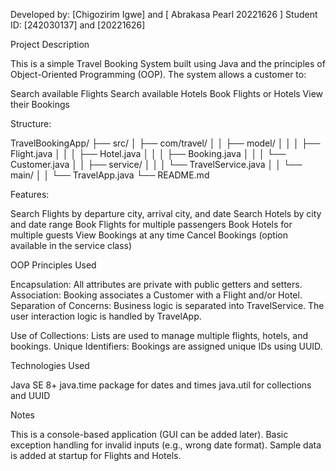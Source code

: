 Developed by: [Chigozirim Igwe] and  [ Abrakasa Pearl 20221626 ] 
Student ID: [242030137]  and [20221626] 

Project Description

This is a simple Travel Booking System built using Java and the principles of Object-Oriented Programming (OOP).
The system allows a customer to:

Search available Flights 
Search available Hotels 
Book Flights or Hotels
View their Bookings



 Structure:

TravelBookingApp/
├── src/
│   ├── com/travel/
│   │   ├── model/
│   │   │   ├── Flight.java
│   │   │   ├── Hotel.java
│   │   │   ├── Booking.java
│   │   │   └── Customer.java
│   │   ├── service/
│   │   │   └── TravelService.java
│   │   └── main/
│   │       └── TravelApp.java
└── README.md

Features:

Search Flights by departure city, arrival city, and date
Search Hotels by city and date range
Book Flights for multiple passengers
Book Hotels for multiple guests
View Bookings at any time
Cancel Bookings (option available in the service class)

OOP Principles Used

Encapsulation:
All attributes are private with public getters and setters.
Association:
Booking associates a Customer with a Flight and/or Hotel.
Separation of Concerns:
Business logic is separated into TravelService.
The user interaction logic is handled by TravelApp.

Use of Collections:
Lists are used to manage multiple flights, hotels, and bookings.
Unique Identifiers:
Bookings are assigned unique IDs using UUID.

Technologies Used

Java SE 8+
java.time package for dates and times
java.util for collections and UUID

Notes

This is a console-based application (GUI can be added later).
Basic exception handling for invalid inputs (e.g., wrong date format).
Sample data is added at startup for Flights and Hotels.


